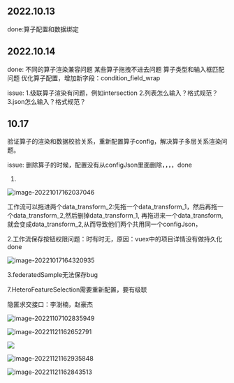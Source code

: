 ## 2022.10.13
done:算子配置和数据绑定


## 2022.10.14
done:
不同的算子渲染兼容问题
某些算子拖拽不进去问题
算子类型和输入框匹配问题
优化算子配置，增加新字段：condition_field_wrap

issue:
  1.级联算子渲染有问题，例如intersection
  2.列表怎么输入？格式规范？
  3.json怎么输入？格式规范？

## 10.17
验证算子的渲染和数据校验关系，重新配置算子config，解决算子多层关系渲染问题。

issue:
删除算子的时候，配置没有从configJson里面删除，，，，done



1.

![image-20221017162037046](C:\Users\song\AppData\Roaming\Typora\typora-user-images\image-20221017162037046.png)

工作流可以拖进两个data_transform_2:先拖一个data_transform_1，然后再拖一个data_transform_2,然后删掉data_transform_1,
再拖进来一个data_transform,就会变成data_transform_2,从而导致他们两个共用同一个configJson，





2.工作流保存按钮权限问题：时有时无，原因：vuex中的项目详情没有做持久化 done

![image-20221017164320935](C:\Users\song\AppData\Roaming\Typora\typora-user-images\image-20221017164320935.png)



3.federatedSample无法保存bug

7.HeteroFeatureSelection需要重新配置，要有级联





隐匿求交接口：李澍楠，赵豪杰

![image-20221107102835949](C:\Users\song\AppData\Roaming\Typora\typora-user-images\image-20221107102835949.png)



![image-20221121162652791](C:\Users\song\AppData\Roaming\Typora\typora-user-images\image-20221121162652791.png)

![](https://img-blog.csdnimg.cn/fa978e0142744704b2602a9d8b9999ef.png)

![image-20221121162935848](C:\Users\song\AppData\Roaming\Typora\typora-user-images\image-20221121162935848.png)

![image-20221121162843513](C:\Users\song\AppData\Roaming\Typora\typora-user-images\image-20221121162843513.png)

